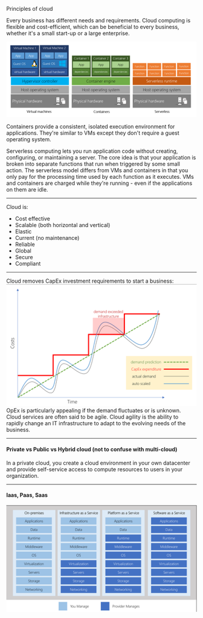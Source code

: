 Principles of cloud

Every business has different needs and requirements. Cloud computing is flexible and cost-efficient, which can be beneficial to every business, whether it's a small start-up or a large enterprise.

![6bb17ef3312d016210623837d96c1bea.png](../_resources/5b563ddcbf6945f4939b41bc3c286289.png)


Containers provide a consistent, isolated execution environment for applications. They're similar to VMs except they don't require a guest operating system. 

Serverless computing lets you run application code without creating, configuring, or maintaining a server. The core idea is that your application is broken into separate functions that run when triggered by some small action. The serverless model differs from VMs and containers in that you only pay for the processing time used by each function as it executes. VMs and containers are charged while they're running - even if the applications on them are idle.
* * *
Cloud is:
- Cost effective
- Scalable (both horizontal and vertical)
- Elastic
- Current (no maintenance)
- Reliable
- Global
- Secure
- Compliant

* * *
Cloud removes CapEx investment requirements to start a business:
![a87a40057c7d6c55f09f7f6d45150d79.png](../_resources/5b7869caf5d74622b0f2064c9156e60b.png)
OpEx is particularly appealing if the demand fluctuates or is unknown. Cloud services are often said to be agile. Cloud agility is the ability to rapidly change an IT infrastructure to adapt to the evolving needs of the business.

* * *
#### Private vs Public vs Hybrid cloud (not to confuse with multi-cloud)
In a private cloud, you create a cloud environment in your own datacenter and provide self-service access to compute resources to users in your organization.

* * *
#### Iaas, Paas, Saas
![9f1bf5aa4f91aed25dc827b3cc644a53.png](../_resources/06e5053262b24a9382a6c8d7525749e2.png)



